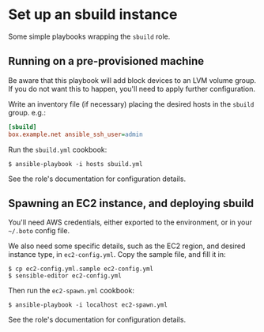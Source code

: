 # Set up an sbuild instance

Some simple playbooks wrapping the `sbuild` role.

## Running on a pre-provisioned machine

Be aware that this playbook will add block devices to an LVM volume
group. If you do not want this to happen, you'll need to apply further
configuration.

Write an inventory file (if necessary) placing the desired hosts in the
`sbuild` group. e.g.:

```ini
[sbuild]
box.example.net ansible_ssh_user=admin
```

Run the `sbuild.yml` cookbook:

```console
$ ansible-playbook -i hosts sbuild.yml
```

See the role's documentation for configuration details.

## Spawning an EC2 instance, and deploying sbuild

You'll need AWS credentials, either exported to the environment, or in
your `~/.boto` config file.

We also need some specific details, such as the EC2 region, and desired
instance type, in `ec2-config.yml`. Copy the sample file, and fill it
in:

```console
$ cp ec2-config.yml.sample ec2-config.yml
$ sensible-editor ec2-config.yml
```

Then run the `ec2-spawn.yml` cookbook:

```console
$ ansible-playbook -i localhost ec2-spawn.yml
```

See the role's documentation for configuration details.
